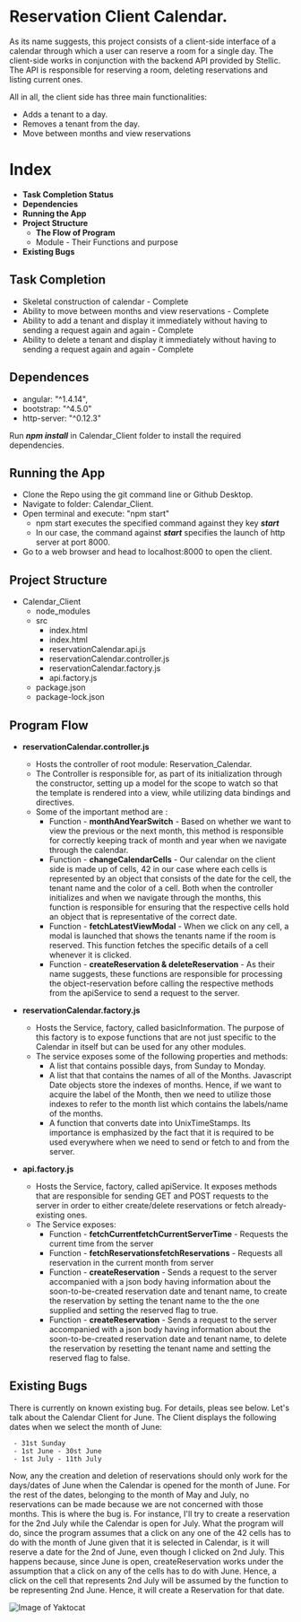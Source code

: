 # Reservation Client Calendar.

As its name suggests, this project consists of a client-side interface of a calendar through which a user can reserve a room for a single day. 
The client-side works in conjunction with the backend API provided by Stellic. The API is responsible for reserving a room, deleting reservations and listing current ones. 

All in all, the client side has three main functionalities: 

 - Adds a tenant to a day.
 - Removes a tenant from the day. 
 - Move between months and view reservations

# Index

 - **Task Completion Status**
 - **Dependencies**
 - **Running the App**
 - **Project Structure**
	 - **The Flow of Program**
	 -	Module - Their Functions and purpose
 - **Existing Bugs**

## Task Completion
- Skeletal construction of calendar - Complete
- Ability to move between months and view reservations - Complete
- Ability to add a tenant and display it immediately without having to sending a request again and again - Complete
- Ability to delete a tenant and display it immediately without having to sending a request again and again - Complete
## Dependences

 - angular: "^1.4.14",
 -   bootstrap: "^4.5.0"
 -    http-server: "^0.12.3"
 
 Run ***npm install*** in Calendar_Client folder to install the required dependencies. 

## Running the App

 - Clone the Repo using the git command line or Github Desktop.
 - Navigate to folder: Calendar_Client. 
 - Open terminal and execute: "npm start"
	 - npm start executes the specified command against they key ***start***
	 - In our case, the command against ***start*** specifies the launch of http server at port 8000.
- Go to a web browser and head to localhost:8000 to open the client. 


## Project Structure

 - Calendar_Client
	 - node_modules
	 - src
		 - index.html
		 - index.html
		 - reservationCalendar.api.js
		 - reservationCalendar.controller.js
		 - reservationCalendar.factory.js
		 - api.factory.js
	 - package.json
	 - package-lock.json

## Program Flow

 - **reservationCalendar.controller.js**
	 -  Hosts the controller of root module: Reservation_Calendar. 
	 - The Controller is responsible for, as part of its initialization through the constructor, setting up a model for the scope to watch so that the template is rendered into a view, while utilizing data bindings and directives.
	 -  Some of the important method are :
		 - Function - **monthAndYearSwitch** - Based on whether we want to view the previous or the next month, this method is responsible for correctly keeping track of month and year when we navigate through the calendar. 
		 - Function - **changeCalendarCells** - Our calendar on the client side is made up of cells, 42 in our case where each cells is represented by an object that consists of the date for the cell, the tenant name and the color of a cell. Both when the controller initializes and when we navigate through the months, this function is responsible for ensuring that the respective cells hold an object that is representative of the correct date. 
		  - Function - **fetchLatestViewModal** - When we click on any cell, a modal is launched that shows the tenants name if the room is reserved. This function fetches the specific details of a cell whenever it is clicked.
		  - Function - **createReservation & deleteReservation** - As their name suggests, these functions are responsible for processing the object-reservation before calling the respective methods from the apiService to send a request to the server.
			 
 - **reservationCalendar.factory.js**
	 -  Hosts the Service, factory, called basicInformation. The purpose of this factory is to expose functions that are not just specific to the Calendar in itself but can be used for any other modules. 
	 - The service exposes  some of the following properties and methods: 
		 -  A list that contains possible days, from Sunday to Monday. 
		 - A list that that contains the names of all of the Months. Javascript Date objects store the indexes of months. Hence, if we want to acquire the label of the Month, then we need to utilize those indexes to refer to the month list which contains the labels/name of the months. 
		 -  A function that converts date into UnixTimeStamps. Its importance is emphasized by the fact that it is required to be used everywhere when we need to send or fetch to and from the server. 
 - **api.factory.js**
	 -  Hosts the Service, factory, called apiService. It exposes methods that are responsible for sending GET and POST requests to the server in order to either create/delete reservations or fetch already-existing ones. 
	 - The Service exposes:
		 - Function - **fetchCurrentfetchCurrentServerTime** - Requests the current time from the server
		 - Function - **fetchReservationsfetchReservations** - Requests all reservation in the current month from server 
		 - Function - **createReservation** - Sends a request to the server accompanied with a json body having information about the soon-to-be-created reservation date and tenant name, to create the reservation by setting the tenant name to the the one supplied and setting the reserved flag to true. 
		 -  Function - **createReservation** - Sends a request to the server accompanied with a json body having information about the soon-to-be-created reservation date and tenant name, to delete the reservation by resetting the tenant name and setting the reserved flag to false.

## Existing Bugs
There is currently on known existing bug. For details, pleas see below. 
Let's talk about the Calendar Client for June. 
The Client displays the following dates when we select the month of June: 
	
	 - 31st Sunday
	 - 1st June - 30st June
	 - 1st July - 11th July

Now, any the creation and deletion of reservations should only work for the days/dates of June when the Calendar is opened for the month of June. For the rest of the dates, belonging to the month of May and July, no reservations can be made because we are not concerned with those months. 
This is where the bug is. For instance, I'll try to create a reservation for the 2nd July while the Calendar is open for July. What the program will do, since the program assumes that a click on any one of the 42 cells has to do with the month of June given that it is selected in Calendar, is it will reserve a date for the 2nd of June, even though I clicked on 2nd July. 
This happens because, since June is open, createReservation works under the assumption that a click on any of the cells has to do with June. Hence, a click on the cell that represents 2nd July will be assumed by the function to be representing 2nd June. Hence, it will create a Reservation for that date. 


![Image of Yaktocat](https://github.com/Ateeb123/reservation-calendar-client/Cal.PNG)
